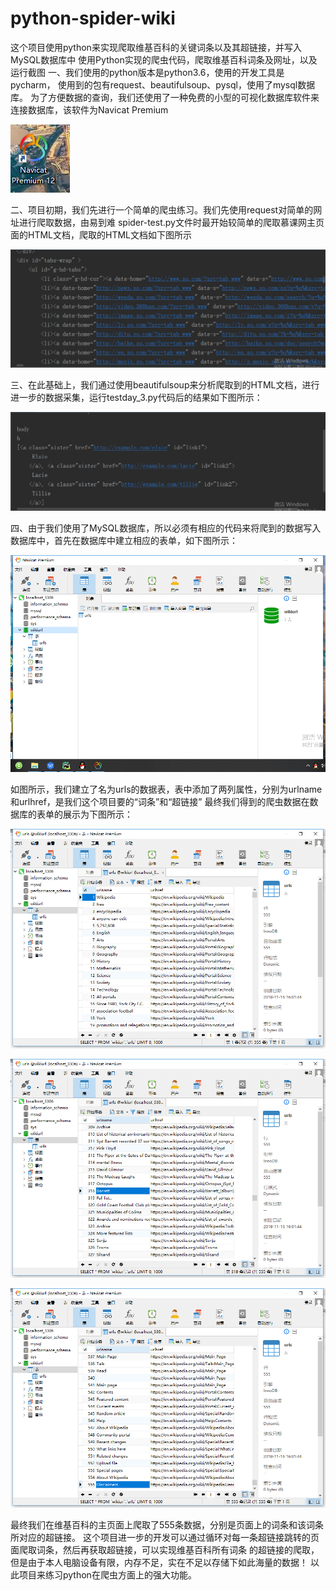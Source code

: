 # python-spider-wiki
这个项目使用python来实现爬取维基百科的关键词条以及其超链接，并写入MySQL数据库中
使用Python实现的爬虫代码，爬取维基百科词条及网址，以及运行截图 一、我们使用的python版本是python3.6，使用的开发工具是pycharm， 使用到的包有request、beautifulsoup、pysql，使用了mysql数据库。 为了方便数据的查询，我们还使用了一种免费的小型的可视化数据库软件来连接数据库，该软件为Navicat Premium

![image](https://github.com/Gaoshiguo/python-spider-wiki/blob/master/%E6%88%AA%E5%9B%BE/1.png)

二、项目初期，我们先进行一个简单的爬虫练习。我们先使用request对简单的网址进行爬取数据，由易到难 spider-test.py文件时最开始较简单的爬取慕课网主页面的HTML文档，爬取的HTML文档如下图所示

![image](https://github.com/Gaoshiguo/python-spider-wiki/blob/master/%E6%88%AA%E5%9B%BE/2.png)

三、在此基础上，我们通过使用beautifulsoup来分析爬取到的HTML文档，进行进一步的数据采集，运行testday_3.py代码后的结果如下图所示：

![image](https://github.com/Gaoshiguo/python-spider-wiki/blob/master/%E6%88%AA%E5%9B%BE/3.png)

四、由于我们使用了MySQL数据库，所以必须有相应的代码来将爬到的数据写入数据库中，首先在数据库中建立相应的表单，如下图所示：

![image](https://github.com/Gaoshiguo/python-spider-wiki/blob/master/%E6%88%AA%E5%9B%BE/4.png)

如图所示，我们建立了名为urls的数据表，表中添加了两列属性，分别为urlname和urlhref，是我们这个项目要的“词条”和“超链接” 最终我们得到的爬虫数据在数据库的表单的展示为下图所示：

![image](https://github.com/Gaoshiguo/python-spider-wiki/blob/master/%E6%88%AA%E5%9B%BE/5.png)

![image](https://github.com/Gaoshiguo/python-spider-wiki/blob/master/%E6%88%AA%E5%9B%BE/6.png)

![image](https://github.com/Gaoshiguo/python-spider-wiki/blob/master/%E6%88%AA%E5%9B%BE/7.png)

最终我们在维基百科的主页面上爬取了555条数据，分别是页面上的词条和该词条所对应的超链接。
这个项目进一步的开发可以通过循环对每一条超链接跳转的页面爬取词条，然后再获取超链接，可以实现维基百科所有词条
的超链接的爬取，但是由于本人电脑设备有限，内存不足，实在不足以存储下如此海量的数据！
以此项目来练习python在爬虫方面上的强大功能。


